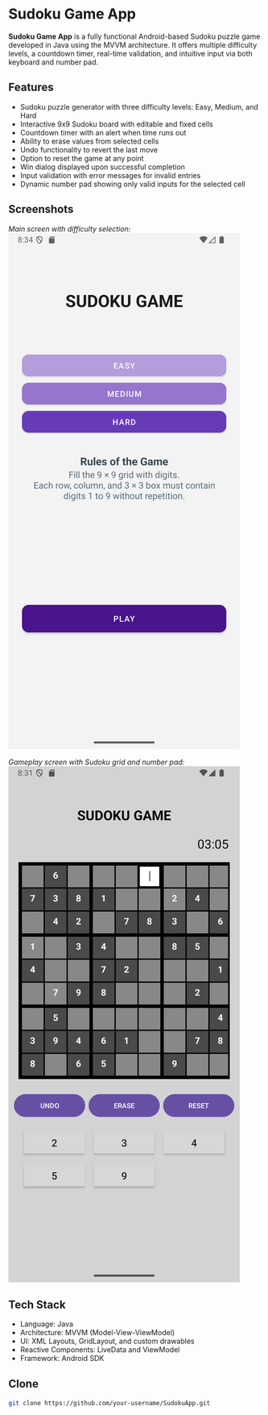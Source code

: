 # Sudoku Game App

**Sudoku Game App** is a fully functional Android-based Sudoku puzzle game developed in Java using the MVVM architecture. It offers multiple difficulty levels, a countdown timer, real-time validation, and intuitive input via both keyboard and number pad.

## Features

- Sudoku puzzle generator with three difficulty levels: Easy, Medium, and Hard  
- Interactive 9x9 Sudoku board with editable and fixed cells  
- Countdown timer with an alert when time runs out  
- Ability to erase values from selected cells  
- Undo functionality to revert the last move  
- Option to reset the game at any point  
- Win dialog displayed upon successful completion  
- Input validation with error messages for invalid entries  
- Dynamic number pad showing only valid inputs for the selected cell  

## Screenshots

*Main screen with difficulty selection:*  
![Main Screen](screenshots/main_screen.png)

*Gameplay screen with Sudoku grid and number pad:*  
![Game Screen](screenshots/game_screen.png)


## Tech Stack

- Language: Java  
- Architecture: MVVM (Model-View-ViewModel)  
- UI: XML Layouts, GridLayout, and custom drawables  
- Reactive Components: LiveData and ViewModel  
- Framework: Android SDK  

## Clone

```bash
git clone https://github.com/your-username/SudokuApp.git

